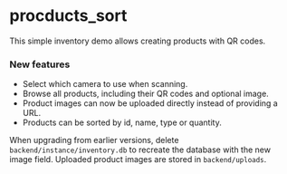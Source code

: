 # procducts_sort

This simple inventory demo allows creating products with QR codes.

### New features

- Select which camera to use when scanning.
- Browse all products, including their QR codes and optional image.
- Product images can now be uploaded directly instead of providing a URL.
- Products can be sorted by id, name, type or quantity.

When upgrading from earlier versions, delete `backend/instance/inventory.db` to recreate the database with the new image field. Uploaded product images are stored in `backend/uploads`.